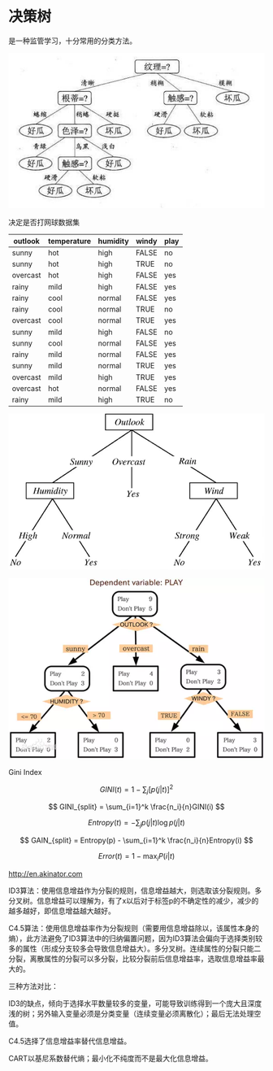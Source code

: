 # 决策树

是一种监管学习，十分常用的分类方法。

![](decision_tree_melon.png)

决定是否打网球数据集

| outlook | temperature | humidity | windy | play |
| --- | --- | --- | --- | --- |				
| sunny | hot |	high | FALSE | no |
| sunny	| hot | high | TRUE | no | 
| overcast | hot | high | FALSE | yes | 
| rainy | mild | high | FALSE | yes | 
| rainy | cool | normal | FALSE | yes |
| rainy | cool | normal | TRUE | no |
| overcast | cool | normal | TRUE | yes |
| sunny | mild | high | FALSE | no |
| sunny | cool | normal | FALSE | yes |
| rainy | mild | normal | FALSE | yes |
| sunny | mild | normal | TRUE | yes |
| overcast | mild | high | TRUE | yes |
| overcast | hot | normal | FALSE | yes |
| rainy | mild | high | TRUE | no |


![](decision_tree_simple.png)

![](decision_tree.png)

Gini Index

$$
GINI(t) = 1- \sum_j [ p(j|t) ]^2 
$$

$$
GINI_{split} = \sum_{i=1}^k \frac{n_i}{n}GINI(i)
$$

$$
Entropy(t) = - \sum_j p(j|t)\log p(j|t)
$$

$$
GAIN_{split} = Entropy(p) - \sum_{i=1}^k \frac{n_i}{n}Entropy(i)
$$

$$
Error(t) = 1 - \max_i P(i|t)
$$

http://en.akinator.com

ID3算法：使用信息增益作为分裂的规则，信息增益越大，则选取该分裂规则。多分叉树。信息增益可以理解为，有了x以后对于标签p的不确定性的减少，减少的越多越好，即信息增益越大越好。

C4.5算法：使用信息增益率作为分裂规则（需要用信息增益除以，该属性本身的熵），此方法避免了ID3算法中的归纳偏置问题，因为ID3算法会偏向于选择类别较多的属性（形成分支较多会导致信息增益大）。多分叉树。连续属性的分裂只能二分裂，离散属性的分裂可以多分裂，比较分裂前后信息增益率，选取信息增益率最大的。

三种方法对比：

ID3的缺点，倾向于选择水平数量较多的变量，可能导致训练得到一个庞大且深度浅的树；另外输入变量必须是分类变量（连续变量必须离散化）；最后无法处理空值。

C4.5选择了信息增益率替代信息增益。

CART以基尼系数替代熵；最小化不纯度而不是最大化信息增益。